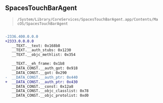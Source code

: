 ## SpacesTouchBarAgent

> `/System/Library/CoreServices/SpacesTouchBarAgent.app/Contents/MacOS/SpacesTouchBarAgent`

```diff

-2336.400.0.0.0
+2333.0.0.0.0
   __TEXT.__text: 0x168b8
   __TEXT.__auth_stubs: 0x1230
   __TEXT.__objc_methlist: 0x354

   __TEXT.__eh_frame: 0x1b8
   __DATA_CONST.__auth_got: 0x918
   __DATA_CONST.__got: 0x290
-  __DATA_CONST.__auth_ptr: 0x440
+  __DATA_CONST.__auth_ptr: 0x430
   __DATA_CONST.__const: 0x12a8
   __DATA_CONST.__objc_classlist: 0x78
   __DATA_CONST.__objc_protolist: 0xd0

```
